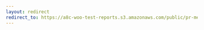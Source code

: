 ```yaml
---
layout: redirect
redirect_to: https://a8c-woo-test-reports.s3.amazonaws.com/public/pr-merge/41065/api/index.html
---
```


